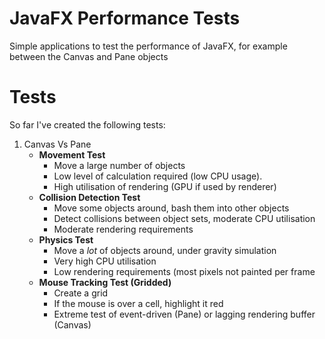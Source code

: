 # JavaFX Performance Tests
Simple applications to test the performance of JavaFX, for example between the Canvas and Pane objects

<h1>Tests</h1>

So far I've created the following tests:
<ol>
    <li>Canvas Vs Pane
        <ul>
            <li><b>Movement Test</b>
                <ul>
                <li>Move a large number of objects</li>
                <li>Low level of calculation required (low CPU usage). </li>
                <li>High utilisation of rendering (GPU if used by renderer) </li>
                </ul>
            </li>
            <li><b>Collision Detection Test</b>
                <ul>
                <li>Move some objects around, bash them into other objects</li>
                <li>Detect collisions between object sets, moderate CPU utilisation</li>
                <li>Moderate rendering requirements</li>
                </ul>
            </li>
            <li><b>Physics Test</b>
                <ul>
                <li>Move a <em>lot</em> of objects around, under gravity simulation</li>
                <li>Very high CPU utilisation</li>
                <li>Low rendering requirements (most pixels not painted per frame</li>
                </ul>
            </li>
            <li><b>Mouse Tracking Test (Gridded)</b>
                <ul>
                <li>Create a grid</li>
                <li>If the mouse is over a cell, highlight it red</li>
                <li>Extreme test of event-driven (Pane) or lagging rendering buffer (Canvas)</li>
                </ul>
            </li>
        </ul>
    </li>
</ol>
